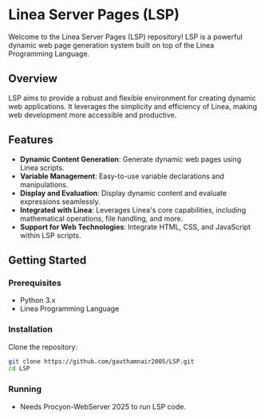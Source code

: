 # Linea Server Pages (LSP)

Welcome to the Linea Server Pages (LSP) repository! LSP is a powerful dynamic web page generation system built on top of the Linea Programming Language.

## Overview

LSP aims to provide a robust and flexible environment for creating dynamic web applications. It leverages the simplicity and efficiency of Linea, making web development more accessible and productive.

## Features

- **Dynamic Content Generation**: Generate dynamic web pages using Linea scripts.
- **Variable Management**: Easy-to-use variable declarations and manipulations.
- **Display and Evaluation**: Display dynamic content and evaluate expressions seamlessly.
- **Integrated with Linea**: Leverages Linea's core capabilities, including mathematical operations, file handling, and more.
- **Support for Web Technologies**: Integrate HTML, CSS, and JavaScript within LSP scripts.

## Getting Started

### Prerequisites

- Python 3.x
- Linea Programming Language

### Installation

Clone the repository:

```sh
git clone https://github.com/gauthamnair2005/LSP.git
cd LSP
```

### Running

* Needs Procyon-WebServer 2025 to run LSP code.
